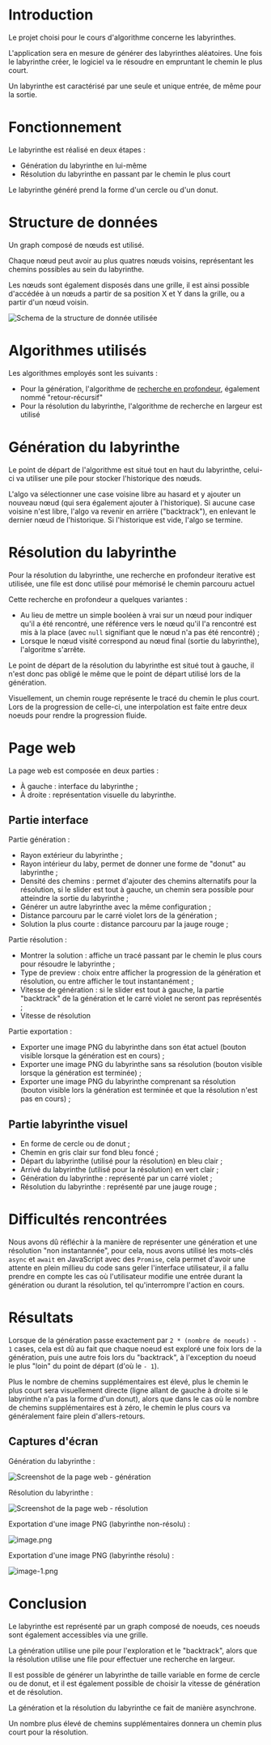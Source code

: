 # Introduction

Le projet choisi pour le cours d'algorithme concerne les labyrinthes.

L'application sera en mesure de générer des labyrinthes aléatoires. Une fois le labyrinthe créer, le logiciel va le résoudre en empruntant le chemin le plus court.

Un labyrinthe est caractérisé par une seule et unique entrée, de même pour la sortie.

# Fonctionnement

Le labyrinthe est réalisé en deux étapes :

- Génération du labyrinthe en lui-même
- Résolution du labyrinthe en passant par le chemin le plus court

Le labyrinthe généré prend la forme d'un cercle ou d'un donut.

# Structure de données

Un graph composé de nœuds est utilisé.

Chaque nœud peut avoir au plus quatres nœuds voisins, représentant les chemins possibles au sein du labyrinthe.

Les nœuds sont également disposés dans une grille, il est ainsi possible d'accédée à un nœuds a partir de sa position X et Y dans la grille, ou a partir d'un nœud voisin.

![Schema de la structure de donnée utilisée](./misc/structure-de-donnees.png)

# Algorithmes utilisés

Les algorithmes employés sont les suivants :

-  Pour la génération, l'algorithme de [recherche en profondeur](https://en.wikipedia.org/wiki/Maze_generation_algorithm#Randomized_depth-first_search), également nommé "retour-récursif"
-  Pour la résolution du labyrinthe, l'algorithme de recherche en largeur est utilisé

# Génération du labyrinthe

Le point de départ de l'algorithme est situé tout en haut du labyrinthe, celui-ci va utiliser une pile pour stocker l'historique des nœuds.

L'algo va sélectionner une case voisine libre au hasard et y ajouter un nouveau nœud (qui sera également ajouter à l'historique). Si aucune case voisine n'est libre, l'algo va revenir en arrière ("backtrack"), en enlevant le dernier nœud de l'historique. Si l'historique est vide, l'algo se termine.

# Résolution du labyrinthe

Pour la résolution du labyrinthe, une recherche en profondeur iterative est utilisée, une file est donc utilisé pour mémorisé le chemin parcouru actuel

Cette recherche en profondeur a quelques variantes :

* Au lieu de mettre un simple booléen à vrai sur un nœud pour indiquer qu'il a été rencontré, une référence vers le nœud qu'il l'a rencontré est mis à la place (avec `null` signifiant que le nœud n'a pas été rencontré) ;
* Lorsque le nœud visité correspond au nœud final (sortie du labyrinthe), l'algoritme s'arrête.

Le point de départ de la résolution du labyrinthe est situé tout à gauche, il n'est donc pas obligé le même que le point de départ utilisé lors de la génération.

Visuellement, un chemin rouge représente le tracé du chemin le plus court. Lors de la progression de celle-ci, une interpolation est faite entre deux noeuds
pour rendre la progression fluide.

# Page web

La page web est composée en deux parties :

* À gauche : interface du labyrinthe ;
* À droite : représentation visuelle du labyrinthe.

## Partie interface

Partie génération :

* Rayon extérieur du labyrinthe ;
* Rayon intérieur du laby, permet de donner une forme de "donut" au labyrinthe ;
* Densité des chemins : permet d'ajouter des chemins alternatifs pour la résolution, si le slider est tout à gauche, un chemin sera possible pour atteindre la sortie du labyrinthe ;
* Générer un autre labyrinthe avec la même configuration ;
* Distance parcouru par le carré violet lors de la génération ;
* Solution la plus courte : distance parcouru par la jauge rouge ;

Partie résolution :

* Montrer la solution : affiche un tracé passant par le chemin le plus cours pour résoudre le labyrinthe ;
* Type de preview : choix entre afficher la progression de la génération et résolution, ou entre afficher le tout instantanément ;
* Vitesse de génération : si le slider est tout à gauche, la partie "backtrack" de la génération et le carré violet ne seront pas représentés ;
* Vitesse de résolution

Partie exportation :

* Exporter une image PNG du labyrinthe dans son état actuel (bouton visible lorsque la génération est en cours) ;
* Exporter une image PNG du labyrinthe sans sa résolution (bouton visible lorsque la génération est terminée) ;
* Exporter une image PNG du labyrinthe comprenant sa résolution (bouton visible lors la génération est terminée et que la résolution n'est pas en cours) ;

## Partie labyrinthe visuel

* En forme de cercle ou de donut ;
* Chemin en gris clair sur fond bleu foncé ;
* Départ du labyrinthe (utilisé pour la résolution) en bleu clair ;
* Arrivé du labyrinthe (utilisé pour la résolution) en vert clair ;
* Génération du labyrinthe : représenté par un carré violet ;
* Résolution du labyrinthe : représenté par une jauge rouge ;

# Difficultés rencontrées

Nous avons dû réfléchir à la manière de représenter une génération et une résolution "non instantannée", pour cela, nous avons utilisé les mots-clés `async` et `await` en JavaScript avec des `Promise`, cela permet d'avoir une attente en plein millieu du code sans geler l'interface utilisateur, il a fallu prendre en compte les cas où l'utilisateur modifie une entrée durant la génération ou durant la résolution, tel qu'interrompre l'action en cours.

# Résultats

Lorsque de la génération passe exactement par `2 * (nombre de noeuds) - 1` cases, cela est dû au fait que chaque noeud est exploré une foix lors de la génération, puis une autre fois lors du "backtrack", à l'exception du noeud le plus "loin" du point de départ (d'où le `- 1`).

Plus le nombre de chemins supplémentaires est élevé, plus le chemin le plus court sera visuellement directe (ligne allant de gauche à droite si le labyrinthe n'a pas la forme d'un donut), alors que dans le cas où le nombre de chemins supplémentaires est à zéro, le chemin le plus cours va généralement faire plein d'allers-retours.

## Captures d'écran

Génération du labyrinthe :

![Screenshot de la page web - génération](./misc/screenshot-generation.png)

Résolution du labyrinthe :

![Screenshot de la page web - résolution](./misc/screenshot-resolution.png)

Exportation d'une image PNG (labyrinthe non-résolu) :

![image.png](./misc/export-unresolved.png)

Exportation d'une image PNG (labyrinthe résolu) :

![image-1.png](./misc/export-resolved.png)

# Conclusion

Le labyrinthe est représenté par un graph composé de noeuds, ces noeuds sont également accessibles via une grille.

La génération utilise une pile pour l'exploration et le "backtrack", alors que la résolution utilise une file pour effectuer une recherche en largeur.

Il est possible de générer un labyrinthe de taille variable en forme de cercle ou de donut, et il est également possible de choisir la vitesse de génération et de résolution.

La génération et la résolution du labyrinthe ce fait de manière asynchrone.

Un nombre plus élevé de chemins supplémentaires donnera un chemin plus court pour la résolution.
